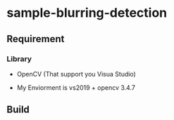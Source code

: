 # sample-blurring-detection


## Requirement

### Library

- OpenCV (That support you Visua Studio)

- My Enviorment is vs2019 + opencv 3.4.7


## Build

